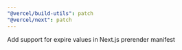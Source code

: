 ```yaml
---
"@vercel/build-utils": patch
"@vercel/next": patch
---
```


Add support for expire values in Next.js prerender manifest

